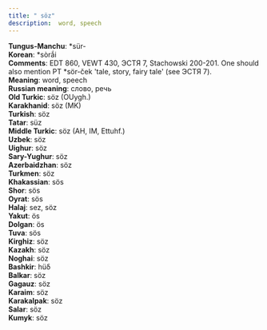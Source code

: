 ```yaml
---
title: " söz"
description:  word, speech
---
```


<strong>Tungus-Manchu</strong>:  *sür-<br>
<strong>Korean</strong>:  *sòrắi<br>
<strong>Comments</strong>:  EDT 860, VEWT 430, ЭСТЯ 7, Stachowski 200-201. One should also mention PT *sör-ček 'tale, story, fairy tale' (see ЭСТЯ 7).<br>
<strong>Meaning</strong>:  word, speech<br>
<strong>Russian meaning</strong>:  слово, речь<br>
<strong>Old Turkic</strong>:  söz (OUygh.)<br>
<strong>Karakhanid</strong>:  söz (MK)<br>
<strong>Turkish</strong>:  söz<br>
<strong>Tatar</strong>:  süz<br>
<strong>Middle Turkic</strong>:  söz (AH, IM, Ettuhf.)<br>
<strong>Uzbek</strong>:  söz<br>
<strong>Uighur</strong>:  söz<br>
<strong>Sary-Yughur</strong>:  söz<br>
<strong>Azerbaidzhan</strong>:  söz<br>
<strong>Turkmen</strong>:  söz<br>
<strong>Khakassian</strong>:  sös<br>
<strong>Shor</strong>:  sös<br>
<strong>Oyrat</strong>:  sös<br>
<strong>Halaj</strong>:  sez, söz<br>
<strong>Yakut</strong>:  ös<br>
<strong>Dolgan</strong>:  ös<br>
<strong>Tuva</strong>:  sös<br>
<strong>Kirghiz</strong>:  söz<br>
<strong>Kazakh</strong>:  söz<br>
<strong>Noghai</strong>:  söz<br>
<strong>Bashkir</strong>:  hüδ<br>
<strong>Balkar</strong>:  söz<br>
<strong>Gagauz</strong>:  söz<br>
<strong>Karaim</strong>:  söz<br>
<strong>Karakalpak</strong>:  söz<br>
<strong>Salar</strong>:  söz<br>
<strong>Kumyk</strong>:  söz<br>


